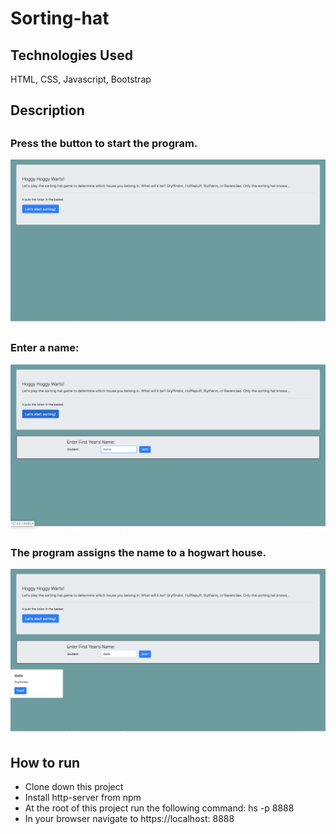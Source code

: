 # Sorting-hat

## Technologies Used
HTML, CSS, Javascript, Bootstrap

## Description 


##
### Press the button to start the program.
![screenshot 1](https://github.com/denzelb5/sorting-hat/blob/master/screenshots/sorting-hat1.png?raw=true)

### Enter a name:
![screenshot 2](https://github.com/denzelb5/sorting-hat/blob/master/screenshots/sorting-hat2.png?raw=true)

### The program assigns the name to a hogwart house.

![screenshot 3](https://github.com/denzelb5/sorting-hat/blob/master/screenshots/sorting-hat3.png?raw=true)




## How to run
* Clone down this project
* Install http-server from npm
* At the root of this project run the following command: hs -p 8888
* In your browser navigate to https://localhost: 8888